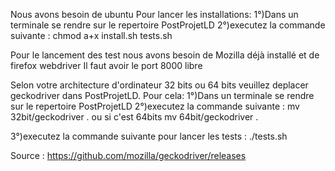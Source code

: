 Nous avons besoin de ubuntu 
Pour lancer les installations:
1°)Dans un terminale se rendre sur le repertoire PostProjetLD
2°)executez la commande suivante : chmod a+x install.sh tests.sh

Pour le lancement des test nous avons besoin de Mozilla déjà installé et de firefox webdriver
Il faut avoir le port 8000 libre 

Selon votre architecture d'ordinateur 32 bits ou 64 bits veuillez deplacer geckodriver dans PostProjetLD.
Pour cela:
1°)Dans un terminale se rendre sur le repertoire PostProjetLD
2°)executez la commande suivante : mv 32bit/geckodriver . ou si c'est 64bits mv 64bit/geckodriver .

3°)executez la commande suivante pour lancer les tests : ./tests.sh


Source : https://github.com/mozilla/geckodriver/releases
